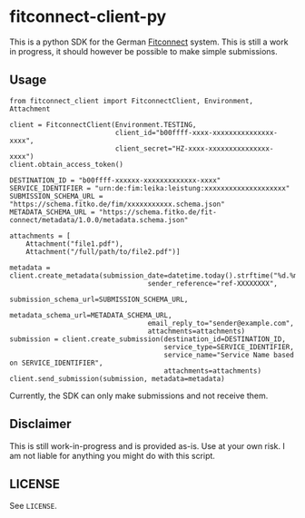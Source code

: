 # fitconnect-client-py
This is a python SDK for the German [Fitconnect](https://docs.fitko.de/fit-connect/docs/) system. This is still a work in progress, it should however be possible to make simple submissions.

## Usage

```python3
from fitconnect_client import FitconnectClient, Environment, Attachment

client = FitconnectClient(Environment.TESTING,
                          client_id="b00ffff-xxxx-xxxxxxxxxxxxxxx-xxxx",
                          client_secret="HZ-xxxx-xxxxxxxxxxxxxxx-xxxx")
client.obtain_access_token()

DESTINATION_ID = "b00ffff-xxxxxx-xxxxxxxxxxxxx-xxxx"
SERVICE_IDENTIFIER = "urn:de:fim:leika:leistung:xxxxxxxxxxxxxxxxxxxx"
SUBMISSION_SCHEMA_URL = "https://schema.fitko.de/fim/xxxxxxxxxxx.schema.json"
METADATA_SCHEMA_URL = "https://schema.fitko.de/fit-connect/metadata/1.0.0/metadata.schema.json"

attachments = [
    Attachment("file1.pdf"),
    Attachment("/full/path/to/file2.pdf")]

metadata = client.create_metadata(submission_date=datetime.today().strftime("%d.%m.%Y"),
                                  sender_reference="ref-XXXXXXXX",
                                  submission_schema_url=SUBMISSION_SCHEMA_URL,
                                  metadata_schema_url=METADATA_SCHEMA_URL,
                                  email_reply_to="sender@example.com",
                                  attachments=attachments)
submission = client.create_submission(destination_id=DESTINATION_ID,
                                      service_type=SERVICE_IDENTIFIER,
                                      service_name="Service Name based on SERVICE_IDENTIFIER",
                                      attachments=attachments)
client.send_submission(submission, metadata=metadata)
```

Currently, the SDK can only make submissions and not receive them. 

## Disclaimer
This is still work-in-progress and is provided as-is. Use at your own risk. I am not liable for anything you might do with this script.

## LICENSE
See `LICENSE`.
